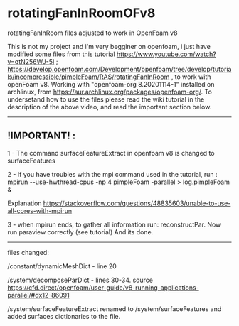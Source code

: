 # rotatingFanInRoomOFv8
rotatingFanInRoom files adjusted to work in OpenFoam v8

This is not my project and i'm very begginer on openfoam, i just have modified some files from this tutorial https://www.youtube.com/watch?v=qtN256WJ-5I ; https://develop.openfoam.com/Development/openfoam/tree/develop/tutorials/incompressible/pimpleFoam/RAS/rotatingFanInRoom , to work with openFoam v8. Working with "openfoam-org 8.20201114-1" installed on archlinux, from https://aur.archlinux.org/packages/openfoam-org/. To undersetand how to use the files please read the wiki tutorial in the description of the above video, and read the important section below.

-----------------------------------------------------------------------
!IMPORTANT! :
-----------------------------------------------------------------------

  1 - The command surfaceFeatureExtract in openfoam v8 is changed to surfaceFeatures


  2 - If you have troubles with the mpi command used in the tutorial, run : 
  mpirun --use-hwthread-cpus -np 4 pimpleFoam -parallel > log.pimpleFoam &
  
  
  Explanation https://stackoverflow.com/questions/48835603/unable-to-use-all-cores-with-mpirun
  
  
  3 - when mpirun ends, to gather all information run: reconstructPar.
  Now run paraview correctly (see tutorial) And its done.

-------------------------------------------------------------------------------------


files changed:


  /constant/dynamicMeshDict - line 20
  
 	
  /system/decomposeParDict - lines 30-34. source https://cfd.direct/openfoam/user-guide/v8-running-applications-parallel/#dx12-86091
  
  
  /system/surfaceFeatureExtract renamed to /system/surfaceFeatures and added surfaces dictionaries to the file.

